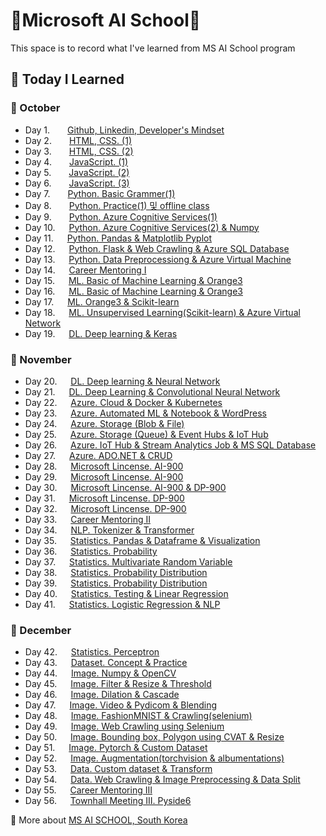# :school:Microsoft AI School:school:
This space is to record what I've learned from MS AI School program

## :memo: Today I Learned 
### :apple: October
- Day 1.  [Github, Linkedin, Developer's Mindset](https://github.com/yeoiksu/Microsoft-AI-School/tree/main/2022.10/10.04_d01_github_linkedln)
- Day 2.  [HTML, CSS. (1)](https://github.com/yeoiksu/Microsoft-AI-School/tree/main/2022.10/10.05_d02_html)
- Day 3.  [HTML, CSS. (2)](https://github.com/yeoiksu/Microsoft-AI-School/tree/main/2022.10/10.06_d03_css) 
- Day 4.  [JavaScript. (1)](https://github.com/yeoiksu/Microsoft-AI-School/tree/main/2022.10/10.07_d04_javascript) 
- Day 5.  [JavaScript. (2)](https://github.com/yeoiksu/Microsoft-AI-School/tree/main/2022.10/10.11_d05_javascript) 
- Day 6.  [JavaScript. (3)](https://github.com/yeoiksu/Microsoft-AI-School/tree/main/2022.10/10.12_d06_javascript) 
- Day 7.  [Python. Basic Grammer(1)](https://github.com/yeoiksu/Microsoft-AI-School/tree/main/2022.10/10.13_d07_python) 
- Day 8.  [Python. Practice(1)  및 offline class](https://github.com/yeoiksu/Microsoft-AI-School/tree/main/2022.10/10.14_d08_python)
- Day 9.  [Python. Azure Cognitive Services(1)](https://github.com/yeoiksu/Microsoft-AI-School/tree/main/2022.10/10.17_d09_azure)
- Day 10. &nbsp;&nbsp;[Python. Azure Cognitive Services(2) & Numpy](https://github.com/yeoiksu/Microsoft-AI-School/tree/main/2022.10/10.18_d10_azure)
- Day 11. &nbsp;&nbsp;[Python. Pandas & Matplotlib Pyplot](https://github.com/yeoiksu/Microsoft-AI-School/tree/main/2022.10/10.19_d11_pandas)
- Day 12. &nbsp;&nbsp;[Python. Flask & Web Crawling & Azure SQL Database](https://github.com/yeoiksu/Microsoft-AI-School/tree/main/2022.10/10.20_d12_webcrawling_database)
- Day 13. &nbsp;&nbsp;[Python. Data Preprocessiong & Azure Virtual Machine](https://github.com/yeoiksu/Microsoft-AI-School/tree/main/2022.10/10.21_d13_data_preprocessing)
- Day 14. &nbsp;&nbsp;[Career Mentoring I](https://github.com/yeoiksu/Microsoft-AI-School/tree/main/2022.10/10.24_d14_career_mentoring_1)
- Day 15. &nbsp;&nbsp;[ML. Basic of Machine Learning &  Orange3](https://github.com/yeoiksu/Microsoft-AI-School/tree/main/2022.10/10.25_d15_townhall_meeting_1)
- Day 16. &nbsp;&nbsp;[ML. Basic of Machine Learning &  Orange3](https://github.com/yeoiksu/Microsoft-AI-School/tree/main/2022.10/10.26_d16_machine_learning)
- Day 17. &nbsp;&nbsp;[ML. Orange3 & Scikit-learn](https://github.com/yeoiksu/Microsoft-AI-School/tree/main/2022.10/10.27_d17_machine_learning)
- Day 18. &nbsp;&nbsp;[ML. Unsupervised Learning(Scikit-learn) & Azure Virtual Network](https://github.com/yeoiksu/Microsoft-AI-School/tree/main/2022.10/10.28_d18_machine_learning)
- Day 19. &nbsp;&nbsp;[DL. Deep learning & Keras](https://github.com/yeoiksu/Microsoft-AI-School/tree/main/2022.10/10.31_d19_deep_learning)

### :lemon: November
- Day 20. &nbsp;&nbsp;[DL. Deep learning & Neural Network](https://github.com/yeoiksu/Microsoft-AI-School/tree/main/2022.11/11.01_d20_deep_learning)
- Day 21. &nbsp;&nbsp;[DL. Deep Learning & Convolutional Neural Network](https://github.com/yeoiksu/Microsoft-AI-School/tree/main/2022.11/11.02_d21_deep_learning)
- Day 22. &nbsp;&nbsp;[Azure. Cloud & Docker & Kubernetes](https://github.com/yeoiksu/Microsoft-AI-School/tree/main/2022.11/11.03_d22_cloud)
- Day 23. &nbsp;&nbsp;[Azure. Automated ML & Notebook & WordPress](https://github.com/yeoiksu/Microsoft-AI-School/tree/main/2022.11/11.04_d23_azure)
- Day 24. &nbsp;&nbsp;[Azure. Storage (Blob & File)](https://github.com/yeoiksu/Microsoft-AI-School/tree/main/2022.11/11.07_d24_azure)
- Day 25. &nbsp;&nbsp;[Azure. Storage (Queue) & Event Hubs & IoT Hub ](https://github.com/yeoiksu/Microsoft-AI-School/tree/main/2022.11/11.08_d25_azure)
- Day 26. &nbsp;&nbsp;[Azure. IoT Hub & Stream Analytics Job & MS SQL Database](https://github.com/yeoiksu/Microsoft-AI-School/tree/main/2022.11/11.09_d26_azure)
- Day 27. &nbsp;&nbsp;[Azure. ADO.NET & CRUD](https://github.com/yeoiksu/Microsoft-AI-School/tree/main/2022.11/11.10_d27_azure)
- Day 28. &nbsp;&nbsp;[Microsoft Lincense. AI-900](https://github.com/yeoiksu/Microsoft-AI-School/tree/main/2022.11/11.11_d28_ms_lincense)
- Day 29. &nbsp;&nbsp;[Microsoft Lincense. AI-900](https://github.com/yeoiksu/Microsoft-AI-School/tree/main/2022.11/11.14_d29_ms_lincense)
- Day 30. &nbsp;&nbsp;[Microsoft Lincense. AI-900 & DP-900](https://github.com/yeoiksu/Microsoft-AI-School/tree/main/2022.11/11.15_d30_ms_lincense)
- Day 31. &nbsp;&nbsp;[Microsoft Lincense. DP-900](https://github.com/yeoiksu/Microsoft-AI-School/tree/main/2022.11/11.16_d31_ms_lincense)
- Day 32. &nbsp;&nbsp;[Microsoft Lincense. DP-900](https://github.com/yeoiksu/Microsoft-AI-School/tree/main/2022.11/11.17_d32_ms_lincense)
- Day 33. &nbsp;&nbsp;[Career Mentoring II](https://github.com/yeoiksu/Microsoft-AI-School/tree/main/2022.11/11.18_d33_career_mentoring_2)
- Day 34. &nbsp;&nbsp;[NLP. Tokenizer & Transformer](https://github.com/yeoiksu/Microsoft-AI-School/tree/main/2022.11/11.21_d34_townhall_meeting_2)
- Day 35. &nbsp;&nbsp;[Statistics. Pandas & Dataframe & Visualization](https://github.com/yeoiksu/Microsoft-AI-School/tree/main/2022.11/11.22_d35_statistics)
- Day 36. &nbsp;&nbsp;[Statistics. Probability](https://github.com/yeoiksu/Microsoft-AI-School/tree/main/2022.11/11.23_d36_statistics)
- Day 37. &nbsp;&nbsp;[Statistics. Multivariate Random Variable](https://github.com/yeoiksu/Microsoft-AI-School/tree/main/2022.11/11.24_d37_statistics)
- Day 38. &nbsp;&nbsp;[Statistics. Probability Distribution](https://github.com/yeoiksu/Microsoft-AI-School/tree/main/2022.11/11.25_d38_statistics)
- Day 39. &nbsp;&nbsp;[Statistics. Probability Distribution](https://github.com/yeoiksu/Microsoft-AI-School/tree/main/2022.11/11.28_d39_statistics)
- Day 40. &nbsp;&nbsp;[Statistics. Testing & Linear Regression](https://github.com/yeoiksu/Microsoft-AI-School/tree/main/2022.11/11.29_d40_statistics)
- Day 41. &nbsp;&nbsp;[Statistics. Logistic Regression & NLP](https://github.com/yeoiksu/Microsoft-AI-School/tree/main/2022.11/11.30_d41_statistics)

### :banana: December
- Day 42. &nbsp;&nbsp;[Statistics. Perceptron](https://github.com/yeoiksu/Microsoft-AI-School/tree/main/2022.12/12.01_d42_statistics)
- Day 43. &nbsp;&nbsp;[Dataset. Concept & Practice](https://github.com/yeoiksu/Microsoft-AI-School/tree/main/2022.12/12.02_d43_dataset)
- Day 44. &nbsp;&nbsp;[Image. Numpy & OpenCV](https://github.com/yeoiksu/Microsoft-AI-School/tree/main/2022.12/12.05_d44_image)
- Day 45. &nbsp;&nbsp;[Image. Filter & Resize & Threshold](https://github.com/yeoiksu/Microsoft-AI-School/tree/main/2022.12/12.06_d45_image)
- Day 46. &nbsp;&nbsp;[Image. Dilation & Cascade](https://github.com/yeoiksu/Microsoft-AI-School/tree/main/2022.12/12.07_d46_image)
- Day 47. &nbsp;&nbsp;[Image. Video & Pydicom & Blending](https://github.com/yeoiksu/Microsoft-AI-School/tree/main/2022.12/12.08_d47_image)
- Day 48. &nbsp;&nbsp;[Image. FashionMNIST & Crawling(selenium) ](https://github.com/yeoiksu/Microsoft-AI-School/tree/main/2022.12/12.09_d48_image)
- Day 49. &nbsp;&nbsp;[Image. Web Crawling using Selenium](https://github.com/yeoiksu/Microsoft-AI-School/tree/main/2022.12/12.12_d49_image)
- Day 50. &nbsp;&nbsp;[Image. Bounding box, Polygon using CVAT & Resize](https://github.com/yeoiksu/Microsoft-AI-School/tree/main/2022.12/12.13_d50_image)
- Day 51. &nbsp;&nbsp;[Image. Pytorch & Custom Dataset](https://github.com/yeoiksu/Microsoft-AI-School/tree/main/2022.12/12.14_d51_image)
- Day 52. &nbsp;&nbsp;[Image. Augmentation(torchvision & albumentations)](https://github.com/yeoiksu/Microsoft-AI-School/tree/main/2022.12/12.15_d52_image)
- Day 53. &nbsp;&nbsp;[Data. Custom dataset & Transform](https://github.com/yeoiksu/Microsoft-AI-School/tree/main/2022.12/12.16_d53_data)
- Day 54. &nbsp;&nbsp;[Data. Web Crawling & Image Preprocessing & Data Split](https://github.com/yeoiksu/Microsoft-AI-School/tree/main/2022.12/12.19_d54_data)
- Day 55. &nbsp;&nbsp;[Career Mentoring III](https://github.com/yeoiksu/Microsoft-AI-School/tree/main/2022.12/12.20_d55_career_mentoring_3)
- Day 56. &nbsp;&nbsp;[Townhall Meeting III. Pyside6](https://github.com/yeoiksu/Microsoft-AI-School/tree/main/2022.12/12.21_d56_townhall_meeting_3)

:link: More about [MS AI SCHOOL, South Korea](https://msaischool.kr/)

<!--
- DAY 100. [Python. Pandas & Matplotlib Pyplot]()

### :peach: January
### :grapes: February
### :watermelon: March
--!>
